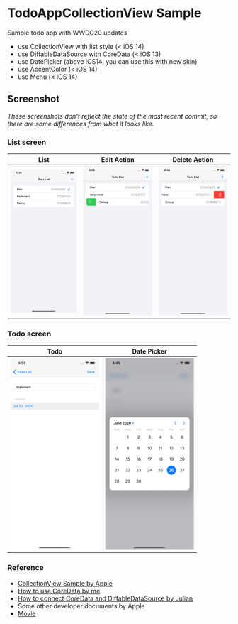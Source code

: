 # TodoAppCollectionView Sample

Sample todo app with WWDC20 updates

- use CollectionView with list style (< iOS 14)
- use DiffableDataSource with CoreData (< iOS 13)
- use DatePicker (above iOS14, you can use this with new skin)
- use AccentColor (< iOS 14)
- use Menu (< iOS 14)

## Screenshot

*These screenshots don't reflect the state of the most recent commit, so there are some differences from what it looks like.*

### List screen
| List | Edit Action| Delete Action|
|:---:|:---:|:---:|
|<img src="Resources/Top.png" width="200px">|<img src="Resources/Edit.png" width="200px">|<img src="Resources/Delete.png" width="200px">|

### Todo screen
|Todo|Date Picker|
|:---:|:---:|
|<img src="Resources/Todo.png" width="200px">|<img src="Resources/DatePicker.png" width="200px">|

### Reference

- [CollectionView Sample by Apple](https://developer.apple.com/documentation/uikit/views_and_controls/collection_views/implementing_modern_collection_views)
- [How to use CoreData by me](https://qiita.com/touyoubuntu/items/5133ba503da74bb39063)
- [How to connect CoreData and DiffableDataSource by Julian](https://schiavo.me/2019/coredata-diffabledatasource/)
- Some other developer documents by Apple
- [Movie](https://twitter.com/touyou_dev/status/1276526396035092482)
